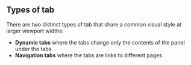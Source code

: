 ## Types of tab

There are two distinct types of tab that share a common visual style at larger viewport widths:

- **Dynamic tabs** where the tabs change only the contents of the panel under the tabs
- **Navigation tabs** where the tabs are links to different pages